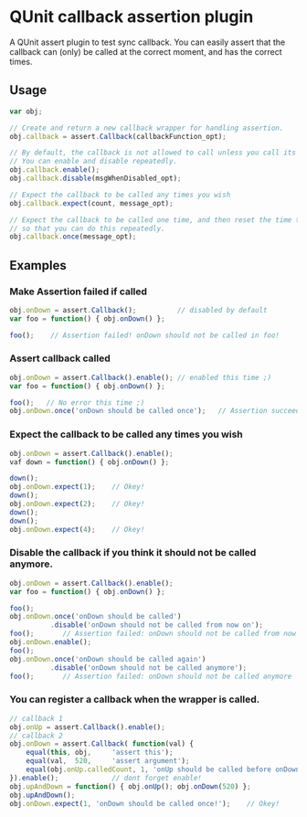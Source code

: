 # QUnit callback assertion plugin

A QUnit assert plugin to test sync callback. You can easily assert that the callback can (only) be called at the correct moment, and has the correct times.

## Usage

```js
var obj;

// Create and return a new callback wrapper for handling assertion.
obj.callback = assert.Callback(callbackFunction_opt);

// By default, the callback is not allowed to call unless you call its enable method first.
// You can enable and disable repeatedly.
obj.callback.enable();
obj.callback.disable(msgWhenDisabled_opt);

// Expect the callback to be called any times you wish
obj.callback.expect(count, message_opt);

// Expect the callback to be called one time, and then reset the time to 0
// so that you can do this repeatedly.
obj.callback.once(message_opt);
```

## Examples

### Make Assertion failed if called

```js
obj.onDown = assert.Callback();          // disabled by default
var foo = function() { obj.onDown() };

foo();    // Assertion failed! onDown should not be called in foo!
```

### Assert callback called

```js
obj.onDown = assert.Callback().enable(); // enabled this time ;)
var foo = function() { obj.onDown() };

foo();   // No error this time ;)
obj.onDown.once('onDown should be called once');   // Assertion succeeded!
```

### Expect the callback to be called any times you wish

```js
obj.onDown = assert.Callback().enable();
vaf down = function() { obj.onDown() };

down();
obj.onDown.expect(1);    // Okey!
down();
obj.onDown.expect(2);    // Okey!
down();
down();
obj.onDown.expect(4);    // Okey!
```

### Disable the callback if you think it should not be called anymore.

```js
obj.onDown = assert.Callback().enable();
var foo = function() { obj.onDown() };

foo();
obj.onDown.once('onDown should be called')
          .disable('onDown should not be called from now on');
foo();       // Assertion failed: onDown should not be called from now on
obj.onDown.enable();
foo();
obj.onDown.once('onDown should be called again')
          .disable('onDown should not be called anymore');
foo();       // Assertion failed: onDown should not be called anymore
```

### You can register a callback when the wrapper is called.

```js
// callback 1
obj.onUp = assert.Callback().enable();
// callback 2
obj.onDown = assert.Callback( function(val) {
    equal(this, obj,     'assert this');
    equal(val,  520,     'assert argument');
    equal(obj.onUp.calledCount, 1, 'onUp should be called before onDown!');
}).enable();             // dont forget enable!
obj.upAndDown = function() { obj.onUp(); obj.onDown(520) };
obj.upAndDown();
obj.onDown.expect(1, 'onDown should be called once!');    // Okey!
```
